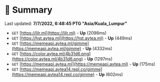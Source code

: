 # 📖 Summary
Last updated: **7/7/2022, 6:48:45 PTG "Asia/Kuala_Lumpur"**

- `GET` [https://lilr.ml](https://lilr.ml) - **Up** (2098ms)
- `GET` [https://hst.aytea.ml](https://hst.aytea.ml) - **Up** (449ms)
- `GET` [https://memeapi.aytea.ml/gimme](https://memeapi.aytea.ml/gimme) - **Up** (4332ms)
- `GET` [https://color.aytea.ml/4b31d6.png](https://color.aytea.ml/4b31d6.png) - **Up** (1297ms)
- `GET` [https://memeapi.aytea.ml](https://memeapi.aytea.ml) - **Up** (175ms)
- `GET` [https://memeapi.aytea14.repl.co/gimme](https://memeapi.aytea14.repl.co/gimme) - **Up** (602ms)
